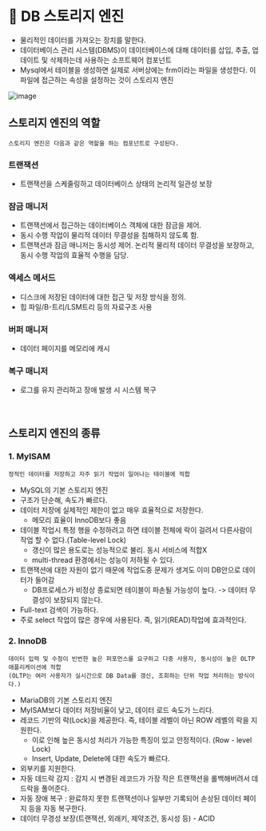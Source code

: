# 🥕 DB 스토리지 엔진
- 물리적인 데이터를 가져오는 장치를 말한다.
- 데이터베이스 관리 시스템(DBMS)이 데이터베이스에 대해 데이터를 삽입, 추출, 업데이트 및 삭제하는데 사용하는 소프트웨어 컴포넌트
- Mysql에서 테이블을 생성하면 실제로 서버상에는 frm이라는 파일을 생성한다. 이 파일에 접근하는 속성을 설정하는 것이 스토리지 엔진

![image](https://github.com/user-attachments/assets/73c9817a-06bc-4d41-bcbb-ddeb15f8aa4d)

## 스토리지 엔진의 역할
```
스토리지 엔진은 다음과 같은 역할을 하는 컴포넌트로 구성된다.
```

### 트랜잭션
- 트랜잭션을 스케줄링하고 데이터베이스 상태의 논리적 일관성 보장

### 잠금 매니저
- 트랜잭션에서 접근하는 데이터베이스 객체에 대한 잠금을 제어.
- 동시 수행 작업이 물리적 데이터 무결성을 침해하지 않도록 함.
- 트랜잭션과 잠금 매니저는 동시성 제어. 논리적 물리적 데이터 무결성을 보장하고, 동시 수행 작업의 효율적 수행을 담당.

### 엑세스 메서드
- 디스크에 저장된 데이터에 대한 접근 및 저장 방식을 정의.
- 힙 파일/B-트리/LSM트리 등의 자료구조 사용

### 버퍼 매니저
- 데이터 페이지를 메모리에 캐시

### 복구 매니저
- 로그를 유지 관리하고 장애 발생 시 시스템 복구

<br>

## 스토리지 엔진의 종류
### 1. MyISAM
```
정적인 데이터를 저장하고 자주 읽기 작업이 일어나는 테이블에 적합
```

- MySQL의 기본 스토리지 엔진
- 구조가 단순해, 속도가 빠르다.
- 데이터 저장에 실제적인 제한이 없고 매우 효율적으로 저장한다.
  - 메모리 효율이 InnoDB보다 좋음
- 데이블 작업시 특정 행을 수정하려고 하면 테이블 전체에 락이 걸려서 다른사람이 작업 할 수 없다.(Table-level Lock)
  - 갱신이 많은 용도로는 성능적으로 불리. 동시 서비스에 적합X
  - multi-thread 환경에서는 성능이 저하될 수 있다.
- 트랜잭션에 대한 자원이 없기 때문에 작업도중 문제가 생겨도 이미 DB안으로 데이터가 들어감
  - DB프로세스가 비정상 종료되면 테이블이 파손될 가능성이 높다. -> 데이터 무결성이 보장되지 않는다.
- Full-text 검색이 가능하다.
- 주로 select 작업이 많은 경우에 사용된다. 즉, 읽기(READ)작업에 효과적인다.


### 2. InnoDB
```
데이터 입력 및 수정이 빈번한 높은 퍼포먼스를 요구하고 다중 사용자, 동시성이 높은 OLTP애플리케이션에 적합
(OLTP는 여러 사용자가 실시간으로 DB Data를 갱신, 조회하는 단위 작업 처리하는 방식이다.)
```

- MariaDB의 기본 스토리지 엔진
- MyISAM보다 데이터 저장비율이 낮고, 데이터 로드 속도가 느리다.
- 레코드 기반의 락(Lock)을 제공한다. 즉, 테이블 레벨이 아닌 ROW 레벨의 락을 지원한다.
  - 이로 인해 높은 동시성 처리가 가능한 특징이 있고 안정적이다. (Row - level Lock)
  - Insert, Update, Delete에 대한 속도가 빠르다.
- 외부키를 지원한다.
- 자동 데드락 감지 : 감지 시 변경된 레코드가 가장 작은 트랜잭션을 롤백해버려서 데드락을 풀어준다.
- 자동 장애 복구 : 완료하지 못한 트랜잭션이나 일부만 기록되어 손상된 데이터 페이지 등을 자동 복구한다.
- 데이터 무경성 보장(트랜잭션, 외래키, 제약조건, 동시성 등) - ACID
